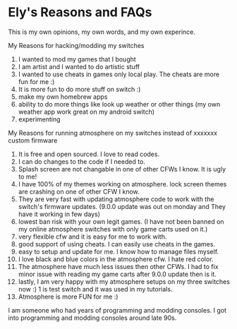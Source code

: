 # Ely's Reasons and FAQs
This is my own opinions, my own words, and my own experince.     


My Reasons for hacking/modding my switches

1. I wanted to mod my games that I bought
2. I am artist and I wanted to do artistic stuff
3. I wanted to use cheats in games only local play. The cheats are more fun for me :)
4. It is more fun to do more stuff on switch :)
5. make my own homebrew apps
6. ability to do more things like look up weather or other things (my own weather app work great on my android switch)
7. experimenting



My Reasons for running atmosphere on my switches instead of xxxxxxx custom firmware

1. It is free and open sourced. I love to read codes.
2. I can do changes to the code if I needed to.
3. Splash screen are not changable in one of other CFWs I know.  It is ugly to me!   
4. I have 100% of my themes working on atmosphere.  lock screen themes are crashing on one of other CFW I know.    
5. They are very fast with updating atmosphere code to work with the switch's firmware updates. (9.0.0 update was out on monday and They have it working in few days)
6. lowest ban risk with your own legit games. (I have not been banned on my online atmosphere switches with only game carts used on it.)
7. very flexible cfw and it is easy for me to work with.
8. good support of using cheats. I can easily use cheats in the games.
9. easy to setup and update for me. I know how to manage files myself.
10. I love black and blue colors in the atmosphere cfw. I hate red color.   
11. The atmosphere have much less issues then other CFWs. I had to fix minor issue with reading my game carts after 9.0.0 update then is it.
12. lastly, I am very happy with my atmosphere setups on my three switches now :) 1 is test switch and it was used in my tutorials.
13. Atmosphere is more FUN for me :)   

I am someone who had years of programming and modding consoles.
I got into programming and modding consoles around late 90s. 